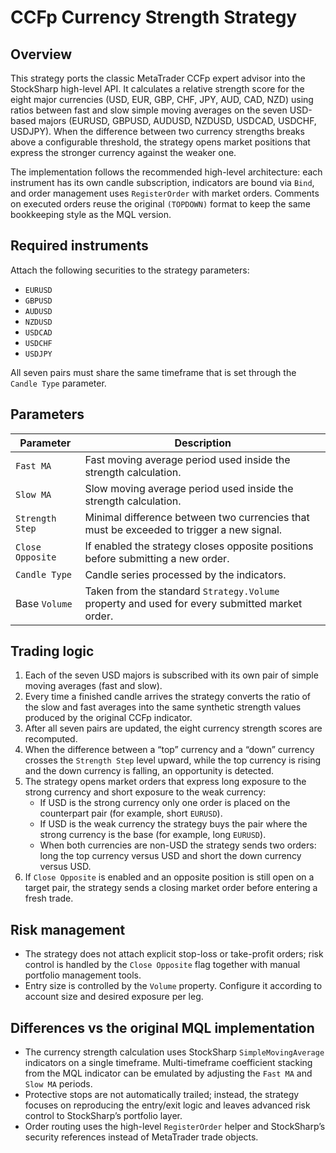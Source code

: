 # CCFp Currency Strength Strategy

## Overview
This strategy ports the classic MetaTrader CCFp expert advisor into the StockSharp high-level API. It calculates a relative strength score for the eight major currencies (USD, EUR, GBP, CHF, JPY, AUD, CAD, NZD) using ratios between fast and slow simple moving averages on the seven USD-based majors (EURUSD, GBPUSD, AUDUSD, NZDUSD, USDCAD, USDCHF, USDJPY). When the difference between two currency strengths breaks above a configurable threshold, the strategy opens market positions that express the stronger currency against the weaker one.

The implementation follows the recommended high-level architecture: each instrument has its own candle subscription, indicators are bound via `Bind`, and order management uses `RegisterOrder` with market orders. Comments on executed orders reuse the original `(TOPDOWN)` format to keep the same bookkeeping style as the MQL version.

## Required instruments
Attach the following securities to the strategy parameters:

- `EURUSD`
- `GBPUSD`
- `AUDUSD`
- `NZDUSD`
- `USDCAD`
- `USDCHF`
- `USDJPY`

All seven pairs must share the same timeframe that is set through the `Candle Type` parameter.

## Parameters
| Parameter | Description |
| --- | --- |
| `Fast MA` | Fast moving average period used inside the strength calculation. |
| `Slow MA` | Slow moving average period used inside the strength calculation. |
| `Strength Step` | Minimal difference between two currencies that must be exceeded to trigger a new signal. |
| `Close Opposite` | If enabled the strategy closes opposite positions before submitting a new order. |
| `Candle Type` | Candle series processed by the indicators. |
| Base `Volume` | Taken from the standard `Strategy.Volume` property and used for every submitted market order. |

## Trading logic
1. Each of the seven USD majors is subscribed with its own pair of simple moving averages (fast and slow).
2. Every time a finished candle arrives the strategy converts the ratio of the slow and fast averages into the same synthetic strength values produced by the original CCFp indicator.
3. After all seven pairs are updated, the eight currency strength scores are recomputed.
4. When the difference between a “top” currency and a “down” currency crosses the `Strength Step` level upward, while the top currency is rising and the down currency is falling, an opportunity is detected.
5. The strategy opens market orders that express long exposure to the strong currency and short exposure to the weak currency:
   - If USD is the strong currency only one order is placed on the counterpart pair (for example, short `EURUSD`).
   - If USD is the weak currency the strategy buys the pair where the strong currency is the base (for example, long `EURUSD`).
   - When both currencies are non-USD the strategy sends two orders: long the top currency versus USD and short the down currency versus USD.
6. If `Close Opposite` is enabled and an opposite position is still open on a target pair, the strategy sends a closing market order before entering a fresh trade.

## Risk management
- The strategy does not attach explicit stop-loss or take-profit orders; risk control is handled by the `Close Opposite` flag together with manual portfolio management tools.
- Entry size is controlled by the `Volume` property. Configure it according to account size and desired exposure per leg.

## Differences vs the original MQL implementation
- The currency strength calculation uses StockSharp `SimpleMovingAverage` indicators on a single timeframe. Multi-timeframe coefficient stacking from the MQL indicator can be emulated by adjusting the `Fast MA` and `Slow MA` periods.
- Protective stops are not automatically trailed; instead, the strategy focuses on reproducing the entry/exit logic and leaves advanced risk control to StockSharp’s portfolio layer.
- Order routing uses the high-level `RegisterOrder` helper and StockSharp’s security references instead of MetaTrader trade objects.
